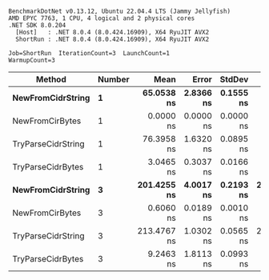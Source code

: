 ```

BenchmarkDotNet v0.13.12, Ubuntu 22.04.4 LTS (Jammy Jellyfish)
AMD EPYC 7763, 1 CPU, 4 logical and 2 physical cores
.NET SDK 8.0.204
  [Host]   : .NET 8.0.4 (8.0.424.16909), X64 RyuJIT AVX2
  ShortRun : .NET 8.0.4 (8.0.424.16909), X64 RyuJIT AVX2

Job=ShortRun  IterationCount=3  LaunchCount=1  
WarmupCount=3  

```
| Method             | Number | Mean        | Error     | StdDev    | Min         | Max         | Allocated |
|------------------- |------- |------------:|----------:|----------:|------------:|------------:|----------:|
| **NewFromCidrString**  | **1**      |  **65.0538 ns** | **2.8366 ns** | **0.1555 ns** |  **64.9418 ns** |  **65.2313 ns** |         **-** |
| NewFromCirBytes    | 1      |   0.0000 ns | 0.0000 ns | 0.0000 ns |   0.0000 ns |   0.0000 ns |         - |
| TryParseCidrString | 1      |  76.3958 ns | 1.6320 ns | 0.0895 ns |  76.3206 ns |  76.4947 ns |         - |
| TryParseCidrBytes  | 1      |   3.0465 ns | 0.3037 ns | 0.0166 ns |   3.0355 ns |   3.0657 ns |         - |
| **NewFromCidrString**  | **3**      | **201.4255 ns** | **4.0017 ns** | **0.2193 ns** | **201.2038 ns** | **201.6425 ns** |         **-** |
| NewFromCirBytes    | 3      |   0.6060 ns | 0.0189 ns | 0.0010 ns |   0.6048 ns |   0.6067 ns |         - |
| TryParseCidrString | 3      | 213.4767 ns | 1.0302 ns | 0.0565 ns | 213.4235 ns | 213.5359 ns |         - |
| TryParseCidrBytes  | 3      |   9.2463 ns | 1.8113 ns | 0.0993 ns |   9.1578 ns |   9.3536 ns |         - |
